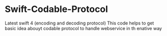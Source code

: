 # Swift-Codable-Protocol
Latest swift 4 (encoding and decoding protocol)
This code helps to get basic idea abouyt codable protocol to handle webservice in th enative way
